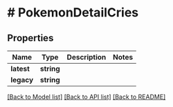 # # PokemonDetailCries

## Properties

Name | Type | Description | Notes
------------ | ------------- | ------------- | -------------
**latest** | **string** |  |
**legacy** | **string** |  |

[[Back to Model list]](../../README.md#models) [[Back to API list]](../../README.md#endpoints) [[Back to README]](../../README.md)
